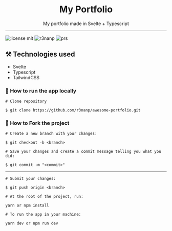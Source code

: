 <div align="center">

# My Portfolio

</div>

<div align="center">
  My portfolio made in Svelte + Typescript
</div>

---

![license mit](https://img.shields.io/github/license/r3nanp/awesome-portfolio?color=blue&label=LICENSE&logo=github&style=for-the-badge)
![r3nanp](https://img.shields.io/badge/powered%20by-Svelte-blue?style=for-the-badge&logo=svelte)
![prs](https://img.shields.io/static/v1?label=PRs&message=welcome&style=for-the-badge&color=24B36B&labelColor=000000)

## ⚒ Technologies used

- Svelte
- Typescript
- TailwindCSS

### 🤔 How to run the app locally

```
# Clone repository

$ git clone https://github.com/r3nanp/awesome-portfolio.git
```

### 💪 How to Fork the project

```
# Create a new branch with your changes:

$ git checkout -b <branch>
```

```
# Save your changes and create a commit message telling you what you did:

$ git commit -m "<commit>"
```
---
```
# Submit your changes:

$ git push origin <branch>
```

```
# At the root of the project, run:

yarn or npm install
```

```
# To run the app in your machine:

yarn dev or npm run dev
```